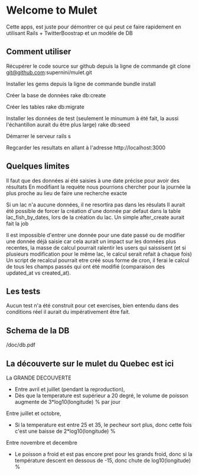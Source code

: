 # Welcome to Mulet

Cette apps, est juste pour démontrer ce qui peut ce faire rapidement en utilisant Rails + TwitterBoostrap et un modèle de DB

## Comment utiliser

Récupérer le code source sur github depuis la ligne de commande
	git clone git@github.com:supernini/mulet.git

Installer les gems depuis la ligne de commande
	bundle install

Créer la base de données
	rake db:create

Créer les tables
	rake db:migrate

Installer les données de test (seulement le minumum à été fait, la aussi l'échantillon aurait du être plus large)
	rake db:seed

Démarrer le serveur
	rails s

Regcarder les resultats en allant à l'adresse
	http://localhost:3000

## Quelques limites

Il faut que des données ai été saisies à une date précise pour avoir des résultats 
	En modifiant la requète nous pourrions chercher pour la journée la plus proche au lieu de faire une recherche exacte

Si un lac n'a aucune données, il ne resortira pas dans les résulats
	Il aurait été possible de forcer la création d'une donnée par defaut dans la table lac_fish_by_dates, lors de la création du lac. Un simple after_create aurait fait la job

Il est impossible d'entrer une donnée pour une date passé ou de modifier une donnée déjà saisie car cela aurait un impact sur les données plus recentes, la masse de calcul pourrait ralentir les users qui saissisent (et si plusieurs modification pour le même lac, le calcul serait refait à chaque fois)
	Un script de recalcul pourrait etre créé sous forme de cron, il ferai le calcul de tous les champs passés qui ont été modifié (comparaison des updated_at vs created_at).


## Les tests

Aucun test n'a été construit pour cet exercises, bien entendu dans des conditions réel il aurait du impérativement être fait. 

## Schema de la DB

/doc/db.pdf


## La découverte sur le mulet du Quebec est ici

La GRANDE DECOUVERTE
- Entre avril et juillet (pendant la reproduction),
- Dès que la temperature est supérieur a 20 degré, le volume de poisson augmente de 3*log10(longitude) % par jour

Entre juillet et octobre,
- Si la temperature est entre 25 et 35, le pecheur sort plus, donc cette fois c'est une baisse de 2*log10(longitude) %

Entre novembre et decembre
- Le poisson a froid et est pas encore pret pour les grands froid, donc si la température descent en dessous de -15, donc chute de log10(longitude) %

